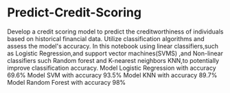 # Predict-Credit-Scoring
Develop a credit scoring model to predict the
creditworthiness of individuals based on historical
financial data. Utilize classification algorithms and
assess the model's accuracy.
In this notebook using linear classifiers,such as Logistic Regression,and support vector machines(SVMS)
,and Non-linear classifiers such Random forest and K-nearest neighbors KNN,to potentially improve classification accuracy.
Model Logistic Regression with accuracy  69.6% 
Model SVM with accuracy  93.5%
Model KNN with accuracy   89.7%
Model Random Forest with accuracy   98%
